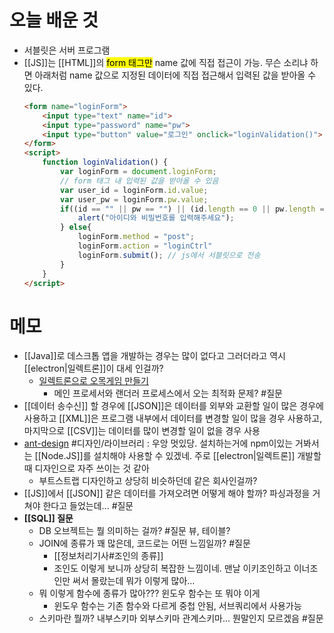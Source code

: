# 오늘 배운 것
- 서블릿은 서버 프로그램 
- [[JS]]는 [[HTML]]의 <mark class="hltr-purple">form 태그만</mark> name 값에 직접 접근이 가능. 무슨 소리냐 하면 아래처럼 name 값으로 지정된 데이터에 직접 접근해서 입력된 값을 받아올 수 있다.
	```html
	<form name="loginForm">
		<input type="text" name="id">
		<input type="password" name="pw">
		<input type="button" value="로그인" onclick="loginValidation()">
	</form>
	<script>
		function loginValidation() {
			var loginForm = document.loginForm;
			// form 태그 내 입력된 값을 받아올 수 있음 
			var user_id = loginForm.id.value;
			var user_pw = loginForm.pw.value;
			if((id == "" || pw == "") || (id.length == 0 || pw.length == 0)) {
				alert("아이디와 비밀번호를 입력해주세요");
			} else{
				loginForm.method = "post";
				loginForm.action = "loginCtrl" 
				loginForm.submit(); // js에서 서블릿으로 전송
			}
		}
	</script>
	```

# 메모
- [[Java]]로 데스크톱 앱을 개발하는 경우는 많이 없다고 그러더라고 역시 [[electron|일렉트론]]이 대세 인걸까? 
	- [일렉트론으로 오목게임 만들기](https://it.chosun.com/site/data/html_dir/2018/07/29/2018072901237.html)
		- 메인 프로세서와 랜더러 프로세스에서 오는 최적화 문제? #질문 
- [[데이터 송수신]] 할 경우에 [[JSON]]은 데이터를 외부와 교환할 일이 많은 경우에 사용하고 [[XML]]은 프로그램 내부에서 데이터를 변경할 일이 많을 경우 사용하고, 마지막으로 [[CSV]]는 데이터를 많이 변경할 일이 없을 경우 사용
- [ant-design](https://github.com/ant-design/ant-design) #디자인/라이브러리 : 우앙 멋있당. 설치하는거에 npm이있는 거봐서는 [[Node.JS]]를 설치해야 사용할 수 있겠네. 주로 [[electron|일렉트론]] 개발할때 디자인으로 자주 쓰이는 것 같아
	- 부트스트랩 디자인하고 상당히 비슷하던데 같은 회사인걸까?
- [[JS]]에서 [[JSON]] 같은 데이터를 가져오려면 어떻게 해야 할까? 파싱과정을 거쳐야 한다고 들었는데... #질문
- **[[SQL]] 질문**
	- DB 오브젝트는 뭘 의미하는 걸까? #질문 뷰, 테이블?
	- JOIN에 종류가 꽤 많은데, 코드로는 어떤 느낌일까? #질문 
		-  [[정보처리기사#조인의 종류]]
		- 조인도 이렇게 보니까 상당히 복잡한 느낌이네. 맨날 이키조인하고 이너조인만 써서 몰랐는데 뭐가 이렇게 많아...
	- 뭐 이렇게 함수에 종류가 많아??? 윈도우 함수는 또 뭐야 이게
		- 윈도우 함수는 기존 함수와 다르게 중첩 안됨, 서브쿼리에서 사용가능
	- 스키마란 뭘까? 내부스키마 외부스키마 관계스키마... 뭔말인지 모르겠음 #질문 

